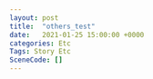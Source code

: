 ```yaml
---
layout: post
title:  "others_test"
date:   2021-01-25 15:00:00 +0000
categories: Etc
Tags: Story Etc
SceneCode: []
---
```

